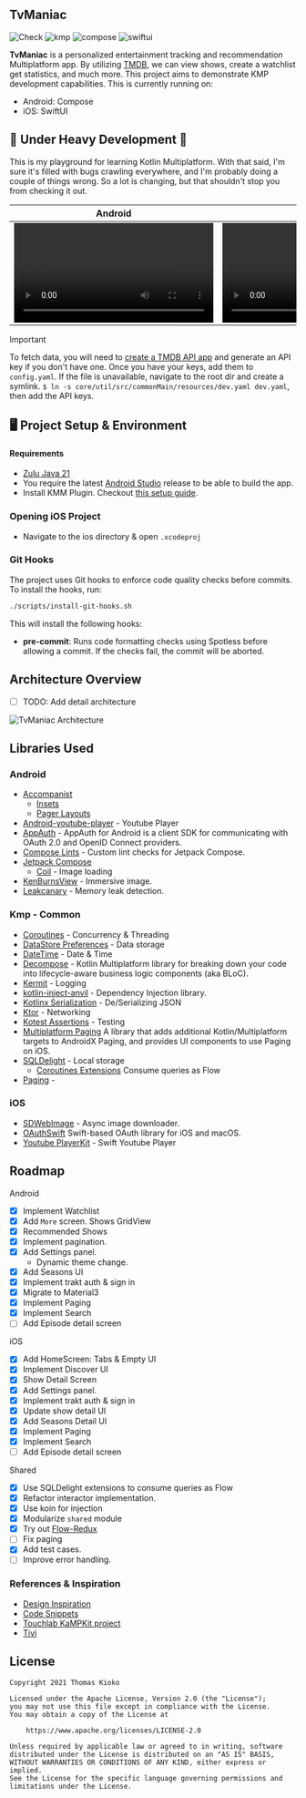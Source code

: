 TvManiac
-------------------------
![Check](https://github.com/thomaskioko/tv-maniac/actions/workflows/ci.yml/badge.svg)
![kmp](https://img.shields.io/badge/multiplatform-%237F52FF.svg?style=for-the-badge&logo=kotlin&logoColor=white)
![compose](https://img.shields.io/badge/jetpack_compose-2bab6b.svg?style=for-the-badge&logo=android&logoColor=white)
![swiftui](https://img.shields.io/badge/swiftui-%23000000.svg?style=for-the-badge&logo=swift&logoColor=white)

**TvManiac** is a personalized entertainment tracking and recommendation Multiplatform app. By utilizing
[TMDB](https://developer.themoviedb.org/docs), we can view shows, create a watchlist get statistics, and much more. This project aims to
demonstrate KMP development capabilities. This is currently running on:

- Android: Compose
- iOS: SwiftUI

## 🚧 Under Heavy Development 🚧

This is my playground for learning Kotlin Multiplatform. With that said, I'm sure it's filled with bugs crawling everywhere, and I'm
probably doing a couple of things wrong. So a lot is changing, but that shouldn't stop you from checking it out.

| Android                                                                                                  | iOS                                                                                                      |
|----------------------------------------------------------------------------------------------------------|----------------------------------------------------------------------------------------------------------|
| <video src="https://github.com/user-attachments/assets/90ec7924-7d50-40a4-bb0b-89d79aa9bbcd" width=350/> | <video src="https://github.com/user-attachments/assets/69f101b7-e100-4775-9893-6687e455560c" width=350/> |

> [!IMPORTANT]
> To fetch data, you will need to [create a TMDB API app](https://www.themoviedb.org/settings/api) and generate an API key if you don't have
> one. Once you have your keys, add them to `config.yaml`. If the file is unavailable, navigate to the root dir and create a symlink.
> `$ ln -s core/util/src/commonMain/resources/dev.yaml dev.yaml`, then add the API keys.

## 🖥 Project Setup & Environment

#### Requirements

- [Zulu Java 21](https://www.azul.com/downloads/?package=jdk#zulu)
- You require the latest [Android Studio](https://developer.android.com/studio/preview) release to be able to build the app.
- Install KMM Plugin. Checkout [this setup guide](https://kotlinlang.org/docs/multiplatform-mobile-setup.html).

### Opening iOS Project

- Navigate to the ios directory & open `.xcodeproj`

### Git Hooks

The project uses Git hooks to enforce code quality checks before commits. To install the hooks, run:

```bash
./scripts/install-git-hooks.sh
```

This will install the following hooks:

- **pre-commit**: Runs code formatting checks using Spotless before allowing a commit. If the checks fail, the commit
  will be aborted.

## Architecture Overview

- [ ] TODO: Add detail architecture

![TvManiac Architecture](https://github.com/thomaskioko/tv-maniac/assets/841885/84e314fc-71a5-40e5-b034-213e6b546f9a)

## Libraries Used

### Android

* [Accompanist](https://github.com/google/accompanist)
  * [Insets](https://google.github.io/accompanist/insets/)
  * [Pager Layouts](https://google.github.io/accompanist/pager/)
* [Android-youtube-player](https://github.com/PierfrancescoSoffritti/android-youtube-player) - Youtube Player
* [AppAuth](https://openid.github.io/AppAuth-Android/) - AppAuth for Android is a client SDK for communicating with OAuth 2.0 and OpenID
  Connect providers.
* [Compose Lints](https://slackhq.github.io/compose-lints/) - Custom lint checks for Jetpack Compose.
* [Jetpack Compose](https://developer.android.com/jetpack/compose)
  * [Coil](https://coil-kt.github.io/coil/compose/) - Image loading
* [KenBurnsView](https://github.com/flavioarfaria/KenBurnsView) - Immersive image.
* [Leakcanary](https://github.com/square/leakcanary) - Memory leak detection.

### Kmp - Common

* [Coroutines](https://github.com/Kotlin/kotlinx.coroutines#multiplatform) - Concurrency & Threading
* [DataStore Preferences](https://android-developers.googleblog.com/2022/10/announcing-experimental-preview-of-jetpack-multiplatform-libraries.html) -
  Data storage
* [DateTime](https://github.com/Kotlin/kotlinx-datetime) - Date & Time
* [Decompose](https://arkivanov.github.io/Decompose/) - Kotlin Multiplatform library for breaking down your code into lifecycle-aware
  business logic components (aka BLoC).
* [Kermit](https://kermit.touchlab.co/) - Logging
* [kotlin-inject-anvil](https://github.com/amzn/kotlin-inject-anvil?tab=readme-ov-file) - Dependency Injection library.
* [Kotlinx Serialization](https://ktor.io/docs/kotlin-serialization.html) - De/Serializing JSON
* [Ktor](https://ktor.io/) - Networking
* [Kotest Assertions](https://kotest.io/docs/assertions/assertions.html) - Testing
* [Multiplatform Paging](https://github.com/cashapp/multiplatform-paging) A library that adds additional Kotlin/Multiplatform targets to
  AndroidX Paging, and provides UI components to use Paging on iOS.
* [SQLDelight](https://github.com/cashapp/sqldelight/) - Local storage
  - [Coroutines Extensions](https://cashapp.github.io/sqldelight/js_sqlite/coroutines/) Consume queries as Flow
* [Paging](https://developer.android.com/jetpack/androidx/releases/paging) -

### iOS

* [SDWebImage](https://github.com/SDWebImage/SDWebImage) - Async image downloader.
* [OAuthSwift](https://github.com/OAuthSwift/OAuthSwift) Swift-based OAuth library for iOS and macOS.
* [Youtube PlayerKit](https://github.com/SvenTiigi/YouTubePlayerKit) - Swift Youtube Player

## Roadmap

Android

- [x] Implement Watchlist
- [x] Add `More` screen. Shows GridView
- [x] Recommended Shows
- [x] Implement pagination.
- [x] Add Settings panel.
  - Dynamic theme change.
- [x] Add Seasons UI
- [x] Implement trakt auth & sign in
- [x] Migrate to Material3
- [x] Implement Paging
- [x] Implement Search
- [ ] Add Episode detail screen

iOS

- [x] Add HomeScreen: Tabs & Empty UI
- [x] Implement Discover UI
- [x] Show Detail Screen
- [x] Add Settings panel.
- [x] Implement trakt auth & sign in
- [x] Update show detail UI
- [x] Add Seasons Detail UI
- [x] Implement Paging
- [x] Implement Search
- [ ] Add Episode detail screen

Shared

- [x] Use SQLDelight extensions to consume queries as Flow
- [x] Refactor interactor implementation.
- [x] Use koin for injection
- [x] Modularize `shared` module
- [x] Try out [Flow-Redux](https://github.com/freeletics/FlowRedux)
- [ ] Fix paging
- [x] Add test cases.
- [ ] Improve error handling.

### References & Inspiration

- [Design Inspiration](https://dribbble.com/shots/7591814-HBO-Max-Companion-App-Animation)
- [Code Snippets](https://github.com/android/compose-samples)
- [Touchlab KaMPKit project](https://github.com/touchlab/KaMPKit)
- [Tivi](https://github.com/chrisbanes/tivi)

## License

```
Copyright 2021 Thomas Kioko

Licensed under the Apache License, Version 2.0 (the "License");
you may not use this file except in compliance with the License.
You may obtain a copy of the License at

    https://www.apache.org/licenses/LICENSE-2.0

Unless required by applicable law or agreed to in writing, software
distributed under the License is distributed on an "AS IS" BASIS,
WITHOUT WARRANTIES OR CONDITIONS OF ANY KIND, either express or implied.
See the License for the specific language governing permissions and
limitations under the License.
```
